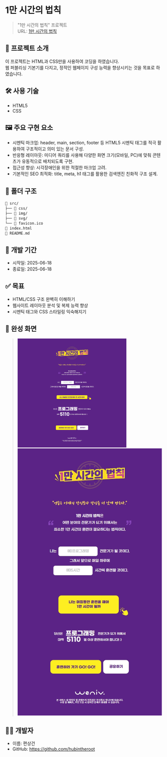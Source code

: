 # 1만 시간의 법칙

> "1만 시간의 법칙" 프로젝트  
> URL: [1만 시간의 법칙](https://hubintheroot.github.io/10k-rule/)

## 📌 프로젝트 소개

이 프로젝트는 HTML과 CSS만을 사용하여 코딩을 하였습니다.  
웹 퍼블리싱 기본기를 다지고, 정적인 웹페이지 구성 능력을 향상시키는 것을 목표로 하였습니다.

## 🛠 사용 기술

- HTML5
- CSS

## 🖼️ 주요 구현 요소

- 시멘틱 마크업: header, main, section, footer 등 HTML5 시멘틱 태그를 적극 활용하여 구조적이고 의미 있는 문서 구성.
- 반응형 레이아웃: 미디어 쿼리를 사용해 다양한 화면 크기(모바일, PC)에 맞춰 콘텐츠가 유동적으로 배치되도록 구현.
- 접근성 향상: 시각장애인을 위한 적절한 마크업 고려.
- 기본적인 SEO 최적화: title, meta, h1 태그를 활용한 검색엔진 친화적 구조 설계.

## 📁 폴더 구조

```
📁 src/
├── 📁 css/
├── 📁 img/
├── 📁 svg/
└── 📄 favicon.ico
📄 index.html
📄 README.md
```

## 📆 개발 기간

- 시작일: 2025-06-18
- 종료일: 2025-06-18

## ✅ 목표

- HTML/CSS 구조 완벽히 이해하기
- 웹사이트 레이아웃 분석 및 복제 능력 향상
- 시멘틱 태그와 CSS 스타일링 익숙해지기

## 📸 완성 화면

> <img src="https://raw.githubusercontent.com/hubintheroot/10k-rule/refs/heads/main/src/img/screenshot.png"  width="350" height="350"/> ![Mobile](https://raw.githubusercontent.com/hubintheroot/10k-rule/refs/heads/main/src/img/screenshot-m.png)

## 💁‍♂️ 개발자

- 이름: 편상건
- GitHub: https://github.com/hubintheroot
